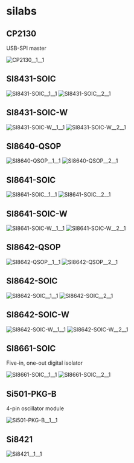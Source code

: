 # silabs

## CP2130
USB-SPI master

![CP2130__1__1](/preview/images/silabs__CP2130__1__1.png?raw=true) 

## SI8431-SOIC
![SI8431-SOIC__1__1](/preview/images/silabs__SI8431-SOIC__1__1.png?raw=true) 
![SI8431-SOIC__2__1](/preview/images/silabs__SI8431-SOIC__2__1.png?raw=true) 

## SI8431-SOIC-W
![SI8431-SOIC-W__1__1](/preview/images/silabs__SI8431-SOIC__1__1.png?raw=true) 
![SI8431-SOIC-W__2__1](/preview/images/silabs__SI8431-SOIC__2__1.png?raw=true) 

## SI8640-QSOP
![SI8640-QSOP__1__1](/preview/images/silabs__SI8640-QSOP__1__1.png?raw=true) 
![SI8640-QSOP__2__1](/preview/images/silabs__SI8640-QSOP__2__1.png?raw=true) 

## SI8641-SOIC
![SI8641-SOIC__1__1](/preview/images/silabs__SI8641-SOIC__1__1.png?raw=true) 
![SI8641-SOIC__2__1](/preview/images/silabs__SI8641-SOIC__2__1.png?raw=true) 

## SI8641-SOIC-W
![SI8641-SOIC-W__1__1](/preview/images/silabs__SI8641-SOIC__1__1.png?raw=true) 
![SI8641-SOIC-W__2__1](/preview/images/silabs__SI8641-SOIC__2__1.png?raw=true) 

## SI8642-QSOP
![SI8642-QSOP__1__1](/preview/images/silabs__SI8642-QSOP__1__1.png?raw=true) 
![SI8642-QSOP__2__1](/preview/images/silabs__SI8640-QSOP__2__1.png?raw=true) 

## SI8642-SOIC
![SI8642-SOIC__1__1](/preview/images/silabs__SI8642-QSOP__1__1.png?raw=true) 
![SI8642-SOIC__2__1](/preview/images/silabs__SI8640-QSOP__2__1.png?raw=true) 

## SI8642-SOIC-W
![SI8642-SOIC-W__1__1](/preview/images/silabs__SI8642-QSOP__1__1.png?raw=true) 
![SI8642-SOIC-W__2__1](/preview/images/silabs__SI8640-QSOP__2__1.png?raw=true) 

## SI8661-SOIC
Five-in, one-out digital isolator

![SI8661-SOIC__1__1](/preview/images/silabs__SI8661-SOIC__1__1.png?raw=true) 
![SI8661-SOIC__2__1](/preview/images/silabs__SI8661-SOIC__2__1.png?raw=true) 

## Si501-PKG-B
4-pin oscillator module

![Si501-PKG-B__1__1](/preview/images/silabs__Si501-PKG-B__1__1.png?raw=true) 

## Si8421
![Si8421__1__1](/preview/images/silabs__Si8421__1__1.png?raw=true) 

